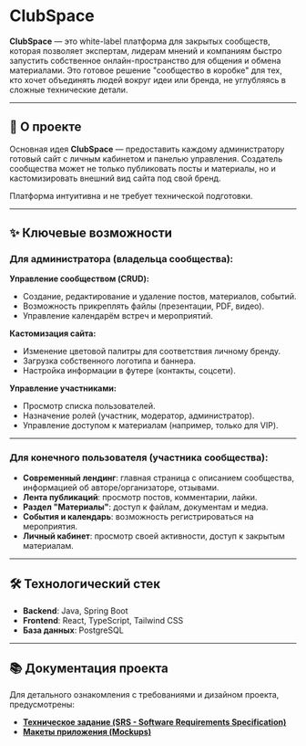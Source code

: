 # ClubSpace

**ClubSpace** — это white-label платформа для закрытых сообществ, которая позволяет экспертам, лидерам мнений и компаниям быстро запустить собственное онлайн-пространство для общения и обмена материалами.
Это готовое решение "сообщество в коробке" для тех, кто хочет объединять людей вокруг идеи или бренда, не углубляясь в сложные технические детали.

---

## 🚀 О проекте

Основная идея **ClubSpace** — предоставить каждому администратору готовый сайт с личным кабинетом и панелью управления. Создатель сообщества может не только публиковать посты и материалы, но и кастомизировать внешний вид сайта под свой бренд.

Платформа интуитивна и не требует технической подготовки.

---

## ✨ Ключевые возможности

### Для администратора (владельца сообщества):

**Управление сообществом (CRUD):**

* Создание, редактирование и удаление постов, материалов, событий.
* Возможность прикреплять файлы (презентации, PDF, видео).
* Управление календарём встреч и мероприятий.

**Кастомизация сайта:**

* Изменение цветовой палитры для соответствия личному бренду.
* Загрузка собственного логотипа и баннера.
* Настройка информации в футере (контакты, соцсети).

**Управление участниками:**

* Просмотр списка пользователей.
* Назначение ролей (участник, модератор, администратор).
* Управление доступом к материалам (например, только для VIP).

---

### Для конечного пользователя (участника сообщества):

* **Современный лендинг**: главная страница с описанием сообщества, информацией об авторе/организаторе, отзывами.
* **Лента публикаций**: просмотр постов, комментарии, лайки.
* **Раздел "Материалы"**: доступ к файлам, документам и медиа.
* **События и календарь**: возможность регистрироваться на мероприятия.
* **Личный кабинет**: просмотр своей активности, доступ к закрытым материалам.

---

## 🛠️ Технологический стек

* **Backend**: Java, Spring Boot
* **Frontend**: React, TypeScript, Tailwind CSS
* **База данных**: PostgreSQL

---

## 📚 Документация проекта

Для детального ознакомления с требованиями и дизайном проекта, предусмотрены:

*   **[Техническое задание (SRS - Software Requirements Specification)](./docs/requirements/SRS.md)**
*   **[Макеты приложения (Mockups)](./docs/mockups/)**

